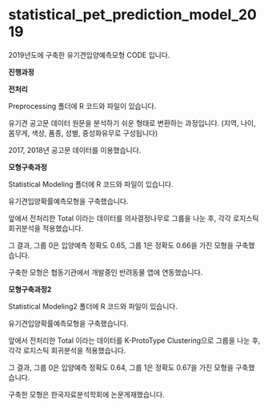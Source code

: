 # statistical_pet_prediction_model_2019
2019년도에 구축한 유기견입양예측모형 CODE 입니다.

**진행과정**

**전처리**

Preprocessing 폴더에 R 코드와 파일이 있습니다.

유기견 공고문 데이터 원문을 분석하기 쉬운 형태로 변환하는 과정입니다.
(지역, 나이, 몸무게, 색상, 품종, 성별, 중성화유무로 구성됩니다)

2017, 2018년 공고문 데이터를 이용했습니다.

**모형구축과정**

Statistical Modeling 폴더에 R 코드와 파일이 있습니다.

유기견입양확률예측모형을 구축했습니다.

앞에서 전처리한 Total 이라는 데이터를 의사결정나무로 그룹을 나눈 후, 각각 로지스틱 회귀분석을 적용했습니다.

그 결과, 그룹 0은 입양예측 정확도 0.65, 그룹 1은 정확도 0.66을 가진 모형을 구축했습니다.

구축한 모형은 협동기관에서 개발중인 반려동물 앱에 연동했습니다. 

**모형구축과정2**

Statistical Modeling2 폴더에 R 코드와 파일이 있습니다.

유기견입양확률예측모형을 구축했습니다.

앞에서 전처리한 Total 이라는 데이터를 K-ProtoType Clustering으로 그룹을 나눈 후, 각각 로지스틱 회귀분석을 적용했습니다.

그 결과, 그룹 0은 입양예측 정확도 0.64, 그룹 1은 정확도 0.67을 가진 모형을 구축했습니다.

구축한 모형은 한국자료분석학회에 논문게재했습니다.
